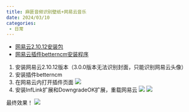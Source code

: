 ```yaml
---
title: 麻匪音频识别壁纸+网易云音乐
date: 2024/03/10
categories:
 - 日常
---
```

- [网易云2.10.12安装包](/file/NeteaseCloudMusic_Music_official_2.10.12.201849_32.exe)
- [网易云插件betterncm安装程序](/file/betterncm_installer-1.1.3.exe)

1. 安装网易云2.10.12版本（3.0.0版本无法识别封面，只能识别网易云头像）
2. 安装插件betterncm
3. 在网易云内打开插件页面
    ![](/image/2024031001.png)
4. 安装InfLink扩展和DowngradeOK扩展，重载网易云
    ![](/image/2024031002.png)
    ![](/image/2024031003.png)

最终效果！
![](/image/2024031004.png)